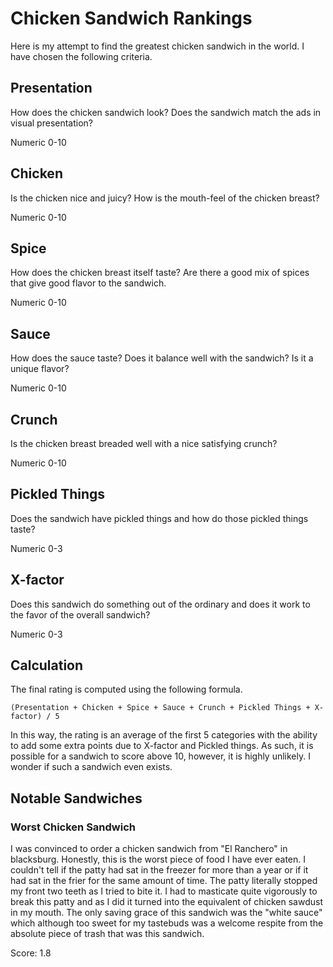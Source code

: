 # Chicken Sandwich Rankings

Here is my attempt to find the greatest chicken sandwich in the world. I
have chosen the following criteria.

## Presentation

How does the chicken sandwich look? Does the sandwich match the ads in visual
presentation?

Numeric 0-10

## Chicken

Is the chicken nice and juicy? How is the mouth-feel of the chicken breast?

Numeric 0-10


## Spice

How does the chicken breast itself taste? Are there a good mix of spices that
give good flavor to the sandwich.

Numeric 0-10

## Sauce

How does the sauce taste? Does it balance well with the sandwich? Is it a unique
flavor?

Numeric 0-10

## Crunch

Is the chicken breast breaded well with a nice satisfying crunch?

Numeric 0-10

## Pickled Things

Does the sandwich have pickled things and how do those pickled things taste?

Numeric 0-3

## X-factor

Does this sandwich do something out of the ordinary and does it work to the
favor of the overall sandwich?

Numeric 0-3

## Calculation

The final rating is computed using the following formula.

```
(Presentation + Chicken + Spice + Sauce + Crunch + Pickled Things + X-factor) / 5
```

In this way, the rating is an average of the first 5 categories with the ability
to add some extra points due to X-factor and Pickled things. As such, it is
possible for a sandwich to score above 10, however, it is highly unlikely. I
wonder if such a sandwich even exists.

## Notable Sandwiches

### Worst Chicken Sandwich
I was convinced to order a chicken sandwich from "El Ranchero" in blacksburg.
Honestly, this is the worst piece of food I have ever eaten. I couldn't tell if
the patty had sat in the freezer for more than a year or if it had sat in the
frier for the same amount of time. The patty literally stopped my front two
teeth as I tried to bite it. I had to masticate quite vigorously to break this
patty and as I did it turned into the equivalent of chicken sawdust in my
mouth. The only saving grace of this sandwich was the "white sauce" which
although too sweet for my tastebuds was a welcome respite from the absolute
piece of trash that was this sandwich.

Score: 1.8
